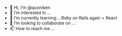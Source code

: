 - 👋 Hi, I’m @quoniken
- 👀 I’m interested in ...
- 🌱 I’m currently learning ...Ruby on Rails again + React
- 💞️ I’m looking to collaborate on ...
- 📫 How to reach me ...

<!---
quoniken/quoniken is a ✨ special ✨ repository because its `README.md` (this file) appears on your GitHub profile.
You can click the Preview link to take a look at your changes.
--->
